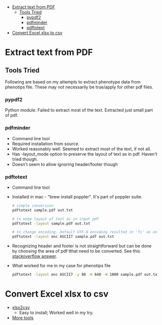 - [Extract text from PDF](#extract-text-from-pdf)
    - [Tools Tried](#tools-tried)
        - [pypdf2](#pypdf2)
        - [pdfminder](#pdfminder)
        - [pdftotext](#pdftotext)
- [Convert Excel xlsx to csv](#convert-excel-xlsx-to-csv)


# Extract text from PDF

## Tools Tried

Following are based on my attempts to extract phenotype data from phenotips file.  These may not necessarily be true/apply for other pdf files.

### pypdf2

Python module. Failed to extract most of the text. Extracted just small part of pdf.


### pdfminder

- Command line tool
- Required installation from source.
- Worked reasonably well. Seemed to extract most of the text, if not all.
- Has -layout_mode option to preserve the layout of text as in pdf. Haven't tried though.
- Doesn't seem to allow ignoring header/footer though


### pdftotext

- Command line tool

- Installed in mac - "brew install poppler". It's part of poppler suite.
  
    ```sh
    # simple conversion
    pdftotext sample.pdf out.txt
    
    # to keep layout of text as in input pdf
    pdftotext -layout sample.pdf out.txt
    
    # to change encoding. Default UTF-8 encoding resulted in 'fi' as one letter instead of twletters. ASCII7 worked out well.
    pdftotext -layout enc ASCII7 sample.pdf out.txt
    ```

- Recognizing header and footer is not straightforward but can be done by choosing the area of pdf tthat need to be converted. See this [stackoverflow answer](https://stackoverflow.com/a/35005347/3998252).

- What worked for me in my case for phenotips file

    ```sh
    pdftotext -layout enc ASCII7 -y 80 -H 640 -W 1000 sample.pdf out.txt
    ```

# Convert Excel xlsx to csv

- [xlsx2csv](https://github.com/dilshod/xlsx2csv)
    - Easy to install; Worked well in my try.
- [More tools](https://stackoverflow.com/questions/10557360/convert-xlsx-to-csv-in-linux-with-command-line)